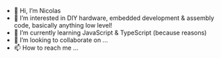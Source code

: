 - 👋 Hi, I’m Nicolas
- 👀 I’m interested in DIY hardware, embedded development & assembly code, basically anything low level!
- 🌱 I’m currently learning JavaScript & TypeScript (because reasons)
- 💞️ I’m looking to collaborate on ...
- 📫 How to reach me ...

<!---
nmontmarquette/nmontmarquette is a ✨ special ✨ repository because its `README.md` (this file) appears on your GitHub profile.
You can click the Preview link to take a look at your changes.
--->
